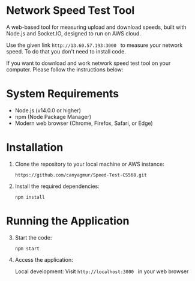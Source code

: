# Network Speed Test Tool 
A web-based tool for measuring upload and download speeds, built with Node.js and Socket.IO, designed to run on AWS cloud.

Use the given link  ```http://13.60.57.193:3000 ``` to measure your network speed. To do that you don't need to install code.

If you want to download and work network speed test tool on your computer. Please follow the instructions below:

# System Requirements
- Node.js (v14.0.0 or higher)
- npm (Node Package Manager)
- Modern web browser (Chrome, Firefox, Safari, or Edge)

# Installation

1. Clone the repository to your local machine or AWS instance:
   
    ```https://github.com/canyagmur/Speed-Test-CS568.git```

2. Install the required dependencies:
   
   ```npm install```

# Running the Application

3. Start the code:

   ```npm start```

4. Access the application:

   Local development: Visit  ```http://localhost:3000 ``` in your web browser
